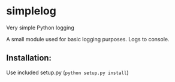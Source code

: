 simplelog
=========

Very simple Python logging

A small module used for basic logging purposes. Logs to console.

Installation:
-------------
Use included setup.py (`python setup.py install`)
